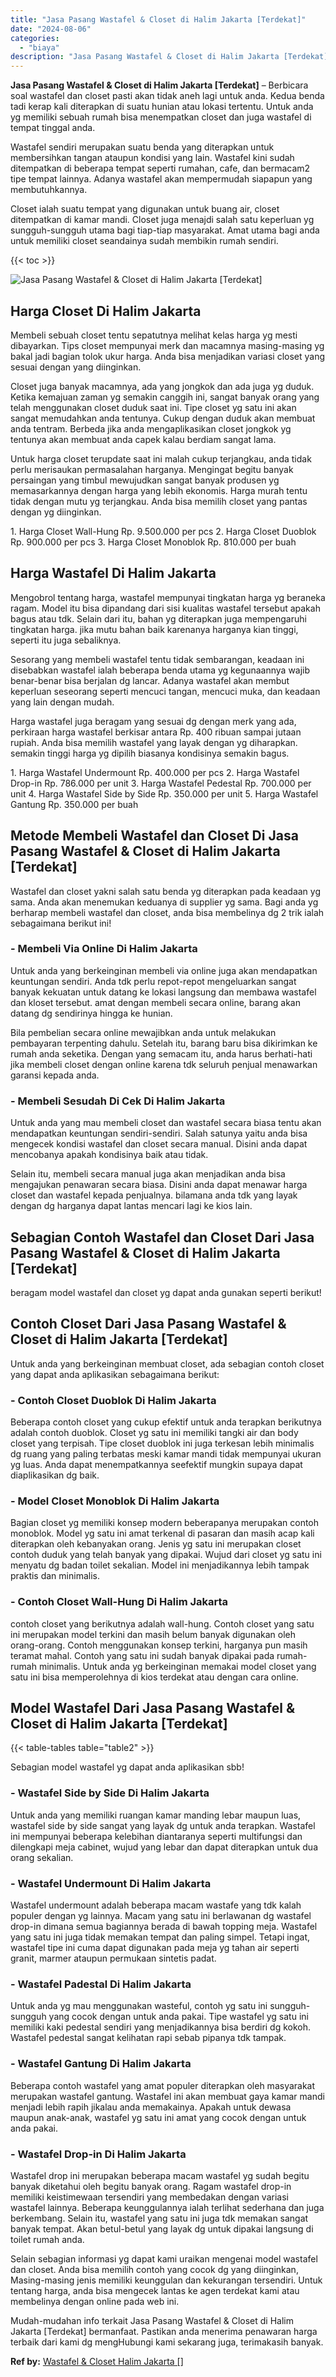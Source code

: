 ```yaml
---
title: "Jasa Pasang Wastafel & Closet di Halim Jakarta [Terdekat]"
date: "2024-08-06"
categories: 
  - "biaya"
description: "Jasa Pasang Wastafel & Closet di Halim Jakarta [Terdekat]. Mudah-mudahan info terkait Jasa Pasang Wastafel & Closet di Halim Jakarta [Terdekat] bermanfaat...."
---
```


**Jasa Pasang Wastafel & Closet di Halim Jakarta \[Terdekat\]** – Berbicara soal wastafel dan closet pasti akan tidak aneh lagi untuk anda. Kedua benda tadi kerap kali diterapkan di suatu hunian atau lokasi tertentu. Untuk anda yg memiliki sebuah rumah bisa menempatkan closet dan juga wastafel di tempat tinggal anda.

Wastafel sendiri merupakan suatu benda yang diterapkan untuk membersihkan tangan ataupun kondisi yang lain. Wastafel kini sudah ditempatkan di beberapa tempat seperti rumahan, cafe, dan bermacam2 tipe tempat lainnya. Adanya wastafel akan mempermudah siapapun yang membutuhkannya.

Closet ialah suatu tempat yang digunakan untuk buang air, closet ditempatkan di kamar mandi. Closet juga menajdi salah satu keperluan yg sungguh-sungguh utama bagi tiap-tiap masyarakat. Amat utama bagi anda untuk memiliki closet seandainya sudah membikin rumah sendiri.

{{< toc >}}

![Jasa Pasang Wastafel & Closet di Halim Jakarta [Terdekat]](/images/wastafel-closet-murah16.png)

## Harga Closet Di Halim Jakarta

Membeli sebuah closet tentu sepatutnya melihat kelas harga yg mesti dibayarkan. Tips closet mempunyai merk dan macamnya masing-masing yg bakal jadi bagian tolok ukur harga. Anda bisa menjadikan variasi closet yang sesuai dengan yang diinginkan.

Closet juga banyak macamnya, ada yang jongkok dan ada juga yg duduk. Ketika kemajuan zaman yg semakin canggih ini, sangat banyak orang yang telah menggunakan closet duduk saat ini. Tipe closet yg satu ini akan sangat memudahkan anda tentunya. Cukup dengan duduk akan membuat anda tentram. Berbeda jika anda mengaplikasikan closet jongkok yg tentunya akan membuat anda capek kalau berdiam sangat lama.

Untuk harga closet terupdate saat ini malah cukup terjangkau, anda tidak perlu merisaukan permasalahan harganya. Mengingat begitu banyak persaingan yang timbul mewujudkan sangat banyak produsen yg memasarkannya dengan harga yang lebih ekonomis. Harga murah tentu tidak dengan mutu yg terjangkau. Anda bisa memilih closet yang pantas dengan yg diinginkan.

1\. Harga Closet Wall-Hung Rp. 9.500.000 per pcs 2. Harga Closet Duoblok Rp. 900.000 per pcs 3. Harga Closet Monoblok Rp. 810.000 per buah

## Harga Wastafel Di Halim Jakarta

Mengobrol tentang harga, wastafel mempunyai tingkatan harga yg beraneka ragam. Model itu bisa dipandang dari sisi kualitas wastafel tersebut apakah bagus atau tdk. Selain dari itu, bahan yg diterapkan juga mempengaruhi tingkatan harga. jika mutu bahan baik karenanya harganya kian tinggi, seperti itu juga sebaliknya.

Sesorang yang membeli wastafel tentu tidak sembarangan, keadaan ini disebabkan wastafel ialah beberapa benda utama yg kegunaannya wajib benar-benar bisa berjalan dg lancar. Adanya wastafel akan membut keperluan seseorang seperti mencuci tangan, mencuci muka, dan keadaan yang lain dengan mudah.

Harga wastafel juga beragam yang sesuai dg dengan merk yang ada, perkiraan harga wastafel berkisar antara Rp. 400 ribuan sampai jutaan rupiah. Anda bisa memilih wastafel yang layak dengan yg diharapkan. semakin tinggi harga yg dipilih biasanya kondisinya semakin bagus.

1\. Harga Wastafel Undermount Rp. 400.000 per pcs 2. Harga Wastafel Drop-in Rp. 786.000 per unit 3. Harga Wastafel Pedestal Rp. 700.000 per unit 4. Harga Wastafel Side by Side Rp. 350.000 per unit 5. Harga Wastafel Gantung Rp. 350.000 per buah

## Metode Membeli Wastafel dan Closet Di Jasa Pasang Wastafel & Closet di Halim Jakarta \[Terdekat\]

Wastafel dan closet yakni salah satu benda yg diterapkan pada keadaan yg sama. Anda akan menemukan keduanya di supplier yg sama. Bagi anda yg berharap membeli wastafel dan closet, anda bisa membelinya dg 2 trik ialah sebagaimana berikut ini!

### \- Membeli Via Online Di Halim Jakarta

Untuk anda yang berkeinginan membeli via online juga akan mendapatkan keuntungan sendiri. Anda tdk perlu repot-repot mengeluarkan sangat banyak kekuatan untuk datang ke lokasi langsung dan membawa wastafel dan kloset tersebut. amat dengan membeli secara online, barang akan datang dg sendirinya hingga ke hunian.

Bila pembelian secara online mewajibkan anda untuk melakukan pembayaran terpenting dahulu. Setelah itu, barang baru bisa dikirimkan ke rumah anda seketika. Dengan yang semacam itu, anda harus berhati-hati jika membeli closet dengan online karena tdk seluruh penjual menawarkan garansi kepada anda.

### \- Membeli Sesudah Di Cek Di Halim Jakarta

Untuk anda yang mau membeli closet dan wastafel secara biasa tentu akan mendapatkan keuntungan sendiri-sendiri. Salah satunya yaitu anda bisa mengecek kondisi wastafel dan closet secara manual. Disini anda dapat mencobanya apakah kondisinya baik atau tidak.

Selain itu, membeli secara manual juga akan menjadikan anda bisa mengajukan penawaran secara biasa. Disini anda dapat menawar harga closet dan wastafel kepada penjualnya. bilamana anda tdk yang layak dengan dg harganya dapat lantas mencari lagi ke kios lain.

## Sebagian Contoh Wastafel dan Closet Dari Jasa Pasang Wastafel & Closet di Halim Jakarta \[Terdekat\]

beragam model wastafel dan closet yg dapat anda gunakan seperti berikut!

## Contoh Closet Dari Jasa Pasang Wastafel & Closet di Halim Jakarta \[Terdekat\]

Untuk anda yang berkeinginan membuat closet, ada sebagian contoh closet yang dapat anda aplikasikan sebagaimana berikut:

### \- Contoh Closet Duoblok Di Halim Jakarta

Beberapa contoh closet yang cukup efektif untuk anda terapkan berikutnya adalah contoh duoblok. Closet yg satu ini memiliki tangki air dan body closet yang terpisah. Tipe closet duoblok ini juga terkesan lebih minimalis dg ruang yang paling terbatas meski kamar mandi tidak mempunyai ukuran yg luas. Anda dapat menempatkannya seefektif mungkin supaya dapat diaplikasikan dg baik.

### \- Model Closet Monoblok Di Halim Jakarta

Bagian closet yg memiliki konsep modern beberapanya merupakan contoh monoblok. Model yg satu ini amat terkenal di pasaran dan masih acap kali diterapkan oleh kebanyakan orang. Jenis yg satu ini merupakan closet contoh duduk yang telah banyak yang dipakai. Wujud dari closet yg satu ini menyatu dg badan toilet sekalian. Model ini menjadikannya lebih tampak praktis dan minimalis.

### \- Contoh Closet Wall-Hung Di Halim Jakarta

contoh closet yang berikutnya adalah wall-hung. Contoh closet yang satu ini merupakan model terkini dan masih belum banyak digunakan oleh orang-orang. Contoh menggunakan konsep terkini, harganya pun masih teramat mahal. Contoh yang satu ini sudah banyak dipakai pada rumah-rumah minimalis. Untuk anda yg berkeinginan memakai model closet yang satu ini bisa memperolehnya di kios terdekat atau dengan cara online.

## Model Wastafel Dari Jasa Pasang Wastafel & Closet di Halim Jakarta \[Terdekat\]

{{< table-tables table="table2" >}}

Sebagian model wastafel yg dapat anda aplikasikan sbb!

### \- Wastafel Side by Side Di Halim Jakarta

Untuk anda yang memiliki ruangan kamar manding lebar maupun luas, wastafel side by side sangat yang layak dg untuk anda terapkan. Wastafel ini mempunyai beberapa kelebihan diantaranya seperti multifungsi dan dilengkapi meja cabinet, wujud yang lebar dan dapat diterapkan untuk dua orang sekalian.

### \- Wastafel Undermount Di Halim Jakarta

Wastafel undermount adalah beberapa macam wastafe yang tdk kalah populer dengan yg lainnya. Macam yang satu ini berlawanan dg wastafel drop-in dimana semua bagiannya berada di bawah topping meja. Wastafel yang satu ini juga tidak memakan tempat dan paling simpel. Tetapi ingat, wastafel tipe ini cuma dapat digunakan pada meja yg tahan air seperti granit, marmer ataupun permukaan sintetis padat.

### \- Wastafel Padestal Di Halim Jakarta

Untuk anda yg mau menggunakan wasteful, contoh yg satu ini sungguh-sungguh yang cocok dengan untuk anda pakai. Tipe wastafel yg satu ini memiliki kaki pedestal sendiri yang menjadikannya bisa berdiri dg kokoh. Wastafel pedestal sangat kelihatan rapi sebab pipanya tdk tampak.

### \- Wastafel Gantung Di Halim Jakarta

Beberapa contoh wastafel yang amat populer diterapkan oleh masyarakat merupakan wastafel gantung. Wastafel ini akan membuat gaya kamar mandi menjadi lebih rapih jikalau anda memakainya. Apakah untuk dewasa maupun anak-anak, wastafel yg satu ini amat yang cocok dengan untuk anda pakai.

### \- Wastafel Drop-in Di Halim Jakarta

Wastafel drop ini merupakan beberapa macam wastafel yg sudah begitu banyak diketahui oleh begitu banyak orang. Ragam wastafel drop-in memiliki keistimewaan tersendiri yang membedakan dengan variasi wastafel lainnya. Beberapa keunggulannya ialah terlihat sederhana dan juga berkembang. Selain itu, wastafel yang satu ini juga tdk memakan sangat banyak tempat. Akan betul-betul yang layak dg untuk dipakai langsung di toilet rumah anda.

Selain sebagian informasi yg dapat kami uraikan mengenai model wastafel dan closet. Anda bisa memilih contoh yang cocok dg yang diinginkan, Masing-masing jenis memiliki keunggulan dan kekurangan tersendiri. Untuk tentang harga, anda bisa mengecek lantas ke agen terdekat kami atau membelinya dengan online pada web ini.

Mudah-mudahan info terkait Jasa Pasang Wastafel & Closet di Halim Jakarta \[Terdekat\] bermanfaat. Pastikan anda menerima penawaran harga terbaik dari kami dg mengHubungi kami sekarang juga, terimakasih banyak.

**Ref by:** [Wastafel & Closet Halim Jakarta []](https://id.wikipedia.org/wiki/Wastafel)
